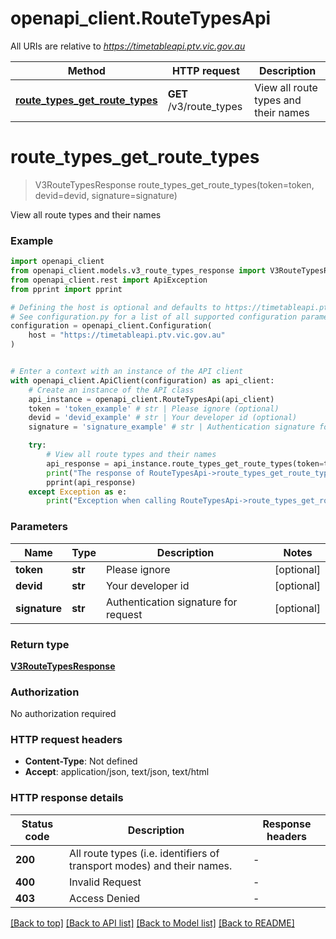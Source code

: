 # openapi_client.RouteTypesApi

All URIs are relative to *https://timetableapi.ptv.vic.gov.au*

Method | HTTP request | Description
------------- | ------------- | -------------
[**route_types_get_route_types**](RouteTypesApi.md#route_types_get_route_types) | **GET** /v3/route_types | View all route types and their names


# **route_types_get_route_types**
> V3RouteTypesResponse route_types_get_route_types(token=token, devid=devid, signature=signature)

View all route types and their names

### Example


```python
import openapi_client
from openapi_client.models.v3_route_types_response import V3RouteTypesResponse
from openapi_client.rest import ApiException
from pprint import pprint

# Defining the host is optional and defaults to https://timetableapi.ptv.vic.gov.au
# See configuration.py for a list of all supported configuration parameters.
configuration = openapi_client.Configuration(
    host = "https://timetableapi.ptv.vic.gov.au"
)


# Enter a context with an instance of the API client
with openapi_client.ApiClient(configuration) as api_client:
    # Create an instance of the API class
    api_instance = openapi_client.RouteTypesApi(api_client)
    token = 'token_example' # str | Please ignore (optional)
    devid = 'devid_example' # str | Your developer id (optional)
    signature = 'signature_example' # str | Authentication signature for request (optional)

    try:
        # View all route types and their names
        api_response = api_instance.route_types_get_route_types(token=token, devid=devid, signature=signature)
        print("The response of RouteTypesApi->route_types_get_route_types:\n")
        pprint(api_response)
    except Exception as e:
        print("Exception when calling RouteTypesApi->route_types_get_route_types: %s\n" % e)
```



### Parameters


Name | Type | Description  | Notes
------------- | ------------- | ------------- | -------------
 **token** | **str**| Please ignore | [optional] 
 **devid** | **str**| Your developer id | [optional] 
 **signature** | **str**| Authentication signature for request | [optional] 

### Return type

[**V3RouteTypesResponse**](V3RouteTypesResponse.md)

### Authorization

No authorization required

### HTTP request headers

 - **Content-Type**: Not defined
 - **Accept**: application/json, text/json, text/html

### HTTP response details

| Status code | Description | Response headers |
|-------------|-------------|------------------|
**200** | All route types (i.e. identifiers of transport modes) and their names. |  -  |
**400** | Invalid Request |  -  |
**403** | Access Denied |  -  |

[[Back to top]](#) [[Back to API list]](../README.md#documentation-for-api-endpoints) [[Back to Model list]](../README.md#documentation-for-models) [[Back to README]](../README.md)

